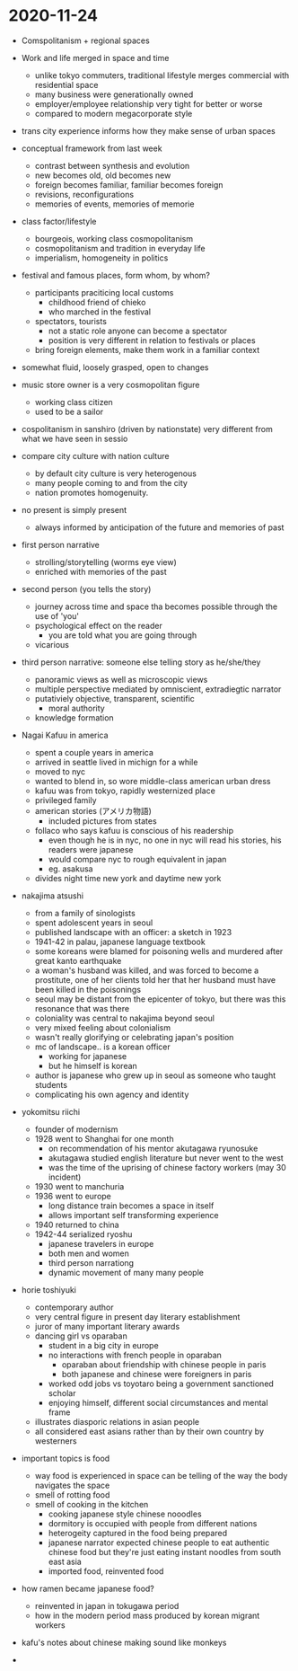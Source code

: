 # 2020-11-24

  * Comspolitanism + regional spaces
  * Work and life merged in space and time
    * unlike tokyo commuters, traditional lifestyle merges commercial with residential space
    * many business were generationally owned
    * employer/employee relationship very tight for better or worse
    * compared to modern megacorporate style
* trans city experience informs how they make sense of urban spaces
* conceptual framework from last week
  * contrast between synthesis and evolution
  * new becomes old, old becomes new
  * foreign becomes familiar, familiar becomes foreign
  * revisions, reconfigurations
  * memories of events, memories of memorie
* class factor/lifestyle
  * bourgeois, working class cosmopolitanism
  * cosmopolitanism and tradition in everyday life
  * imperialism, homogeneity in politics
* festival and famous places, form whom, by whom?
  * participants praciticing local customs
    * childhood friend of chieko
    * who marched in the festival
  * spectators, tourists
    * not a static role anyone can become a spectator
    * position is very different in relation to festivals or places
  * bring foreign elements, make them work in a familiar context
* somewhat fluid, loosely grasped, open to changes
* music store owner is a very cosmopolitan figure
  * working class citizen
  * used to be a sailor
* cospolitanism in sanshiro (driven by nationstate) very different from what we have seen in sessio 
* compare city culture with nation culture
  * by default city culture is very heterogenous
  * many people coming to and from the city
  * nation promotes homogenuity.
* no present is simply present
  * always informed by anticipation of the future and memories of past
* first person narrative
  * strolling/storytelling (worms eye view)
  * enriched with memories of the past
* second person (you tells the story) 
  * journey across time and space tha becomes possible through the use of 'you'
  * psychological effect on the reader
    * you are told what you are going through 
  * vicarious
* third person narrative: someone else telling story as he/she/they
  * panoramic views as well as microscopic views
  * multiple perspective mediated by omniscient, extradiegtic narrator
  * putativiely objective, transparent, scientific
    * moral authority
  * knowledge formation

* Nagai Kafuu in america
  * spent a couple years in america
  * arrived in seattle lived in michign for a while
  * moved to nyc
  * wanted to blend in, so wore middle-class american urban dress
  * kafuu was from tokyo, rapidly westernized place 
  * privileged family
  * american stories (アメリカ物語)
    * included pictures from states
  * follaco who says kafuu is conscious of his readership
    * even though he is in nyc, no one in nyc will read his stories, his readers were japanese
    * would compare nyc to rough equivalent in japan
    * eg. asakusa
  * divides night time new york and daytime new york
* nakajima atsushi
  * from a family of sinologists
  * spent adolescent years in seoul
  * published landscape with an officer: a sketch in 1923
  * 1941-42 in palau, japanese language textbook
  * some koreans were blamed for poisoning wells and murdered after great kanto earthquake
  * a woman's husband was killed, and was forced to become a prostitute, one of her clients told her that her husband must have been killed in the poisonings 
  * seoul may be distant from the epicenter of tokyo, but there was this resonance that was there
  * coloniality was central to nakajima beyond seoul
  * very mixed feeling about colonialism
  * wasn't really glorifying or celebrating japan's position
  * mc of landscape.. is a korean officer
    * working for japanese
    * but he himself is korean
  * author is japanese who grew up in seoul as someone who taught students
  * complicating his own agency and identity
* yokomitsu riichi
  * founder of modernism
  * 1928 went to Shanghai for one month
    * on recommendation of his mentor akutagawa ryunosuke
    * akutagawa studied english literature but never went to the west
    * was the time of the uprising of chinese factory workers (may 30 incident)
  * 1930 went to manchuria 
  * 1936 went to europe
    * long distance train becomes a space in itself
    * allows important self transforming experience
  * 1940 returned to china
  * 1942-44 serialized ryoshu
    * japanese travelers in europe
    * both men and women
    * third person narrationg
    * dynamic movement of many many people
* horie toshiyuki
  * contemporary author
  * very central figure in present day literary establishment
  * juror of many important literary awards
  * dancing girl vs oparaban
    * student in a big city in europe
    * no interactions with french people in oparaban
      * oparaban about friendship with chinese people in paris
      * both japanese and chinese were foreigners in paris
    * worked odd jobs vs toyotaro being a government sanctioned scholar
    * enjoying himself, different social circumstances and mental frame
  * illustrates diasporic relations in asian people 
  * all considered east asians rather than by their own country by westerners
* important topics is food
  * way food is experienced in space can be telling of the way the body navigates the space
  * smell of rotting food
  * smell of cooking in the kitchen
    * cooking japanese style chinese nooodles
    * dormitory is occupied with people from different nations
    * heterogeity captured in the food being prepared
    * japanese narrator expected chinese people to eat authentic chinese food but they're just eating instant noodles from south east asia
    * imported food, reinvented food
* how ramen became japanese food?
  * reinvented in japan in tokugawa period
  * how in the modern period mass produced by korean migrant workers
* kafu's notes about chinese making sound like monkeys
* 